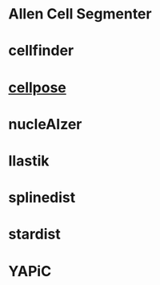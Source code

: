 
# Allen Cell Segmenter

# cellfinder

# [cellpose](cellpose)

# nucleAIzer

# Ilastik

# splinedist

# stardist

# YAPiC

